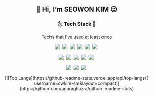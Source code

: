 <!--
**swkim-sm/swkim-sm** is a ✨ _special_ ✨ repository because its `README.md` (this file) appears on your GitHub profile.

Here are some ideas to get you started:

- 🔭 I’m currently working on ...
- 🌱 I’m currently learning ...
- 👯 I’m looking to collaborate on ...
- 🤔 I’m looking for help with ...
- 💬 Ask me about ...
- 📫 How to reach me: ...
- 😄 Pronouns: ...
- ⚡ Fun fact: ...
-->

<h2 align="center"> 👋 Hi, I’m <b>SEOWON KIM</b> 😉</h2>
<h3 align="center"> 🌜 Tech Stack 🌛 </h3>
<p align="center"> Techs that I've used at least once <p>
<p align="center"> 
  <img src="https://img.shields.io/badge/Python-3766AB?style=flat-square&logo=Python&logoColor=white"/></a>&nbsp  
  <img src="https://img.shields.io/badge/C++-00599C?style=flat-square&amp;logo=C%2B%2B&amp;logoColor=white"/></a>&nbsp  
  <img src="https://img.shields.io/badge/C-A8B9CC?style=flat-square&amp;logo=C&amp;logoColor=white"/></a>&nbsp  
  <img src="https://img.shields.io/badge/Javascript-ffb13b?style=flat-square&amp;logo=javascript&amp;logoColor=white"/></a>&nbsp  
  <img src="https://img.shields.io/badge/css-1572B6?style=flat-square&amp;logo=css3&amp;logoColor=white"/></a>&nbsp  
  <img src="https://img.shields.io/badge/Java-007396?style=flat-square&amp;logo=Java&amp;logoColor=white"/></a>&nbsp </p>
<p align="center">
  <img src="https://img.shields.io/badge/Flask-000000?style=flat-square&logo=Flask&amp;logoColor=white"/></a>&nbsp 
  <img src="https://img.shields.io/badge/React-61DAFB?style=flat-square&logo=React&amp;logoColor=white"/></a>&nbsp 
  <img src="https://img.shields.io/badge/Django-092E20?style=flat-square&logo=Django&amp;logoColor=white"/></a>&nbsp 
  <img src="https://img.shields.io/badge/AndroidStudio-3DDC84?style=flat-square&logo=AndroidStudio&amp;logoColor=white"/></a>&nbsp 
  <img src="https://img.shields.io/badge/npm-CB3837?style=flat-square&logo=npm&amp;logoColor=white"/></a>&nbsp 
  </p>
 <p align="center">
  <img src="https://img.shields.io/badge/OpenCV-5C3EE8?style=flat-square&logo=OpenCV&amp;logoColor=white"/></a>&nbsp 
  <img src="https://img.shields.io/badge/TensorFlow-FF6F00?style=flat-square&logo=TensorFlow&amp;logoColor=white"/></a>&nbsp 
  <img src="https://img.shields.io/badge/PyTorch-EE4C2C?style=flat-square&logo=PyTorch&amp;logoColor=white"/></a>&nbsp 
  </p>
  
  <p align="center">[![Top Langs](https://github-readme-stats.vercel.app/api/top-langs/?username=swkim-sm&layout=compact)](https://github.com/anuraghazra/github-readme-stats)</p>

